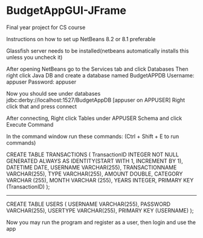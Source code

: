 # BudgetAppGUI-JFrame
Final year project for CS course

Instructions on how to set up
NetBeans 8.2 or 8.1 preferable

Glassfish server needs to be installed(netbeans automatically installs this unless you uncheck it)

After opening NetBeans go to the Services tab and click Databases
Then right click Java DB and create a database named BudgetAPPDB
Username: appuser
Password: appuser

Now you should see under databases jdbc:derby://localhost:1527/BudgetAppDB [appuser on APPUSER]
Right click that and press connect

After connecting, Right click Tables under APPUSER Schema and click Execute Command

In the command window run these commands: (Ctrl + Shift + E to run commands)

CREATE TABLE TRANSACTIONS (
	TransactionID INTEGER NOT NULL GENERATED ALWAYS AS IDENTITY(START WITH 1, INCREMENT BY 1),
	DATETIME DATE,
	USERNAME VARCHAR(255),
	TRANSACTIONNAME VARCHAR(255),
	TYPE VARCHAR(255),
	AMOUNT DOUBLE,
        CATEGORY VARCHAR (255),
        MONTH VARCHAR (255),
        YEARS INTEGER,
	PRIMARY KEY (TransactionID)
);

--------------
CREATE TABLE USERS (
	USERNAME VARCHAR(255),
	PASSWORD VARCHAR(255),
	USERTYPE VARCHAR(255),
	PRIMARY KEY (USERNAME)
);

Now you may run the program and register as a user, then login and use the app
